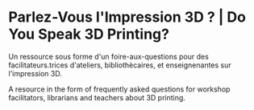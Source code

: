 # Parlez-Vous l'Impression 3D ? | Do You Speak 3D Printing?

Un ressource sous forme d'un foire-aux-questions pour des facilitateurs.trices d'ateliers, bibliothècaires, et enseignenantes sur l'impression 3D.

A resource in the form of frequently asked questions for workshop facilitators, librarians and teachers about 3D printing.

